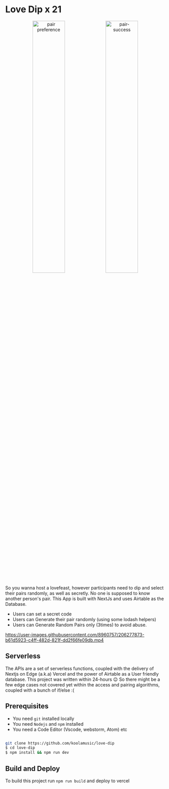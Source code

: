 # Love Dip x 21

<p style="text-align: center">
<span>
<img width="45%" alt="pair preference" src="https://user-images.githubusercontent.com/8960757/206277890-c6f5b694-224e-4c61-a340-75f3d7bd06fa.png" />
</span>

<span>
<img width="45%" alt="pair-success" src="https://user-images.githubusercontent.com/8960757/206277896-e5009666-d3b0-4bf3-9d42-7eaa0757d6b5.png" />
</span>
</p>


So you wanna host a lovefeast, however participants need to dip and select their pairs randomly, as well as secretly. No one is supposed to know another person's pair.
This App is built with NextJs and uses Airtable as the Database.

- Users can set a secret code
- Users can Generate their pair randomly (using some lodash helpers)
- Users can Generate Random Pairs only (3times) to avoid abuse.




https://user-images.githubusercontent.com/8960757/206277873-b61d5923-c4ff-482d-821f-dd2f66fe09db.mp4


## Serverless

The APIs are a set of serverless functions, coupled with the delivery of Nextjs on Edge (a.k.a) Vercel and the power of Airtable as a User friendly database. This project was written within 24-hours 😉 So there might be a few edge cases not covered yet within the access and pairing algorithms, coupled with a bunch of if/else :(

## Prerequisites

- You need `git` installed locally
- You need `Nodejs` and `npm` installed
- You need a Code Editor (Vscode, webstorm, Atom) etc

```sh

git clone https://github.com/koolamusic/love-dip
$ cd love-dip
$ npm install && npm run dev

```

## Build and Deploy

To build this project run `npm run build` and deploy to vercel
